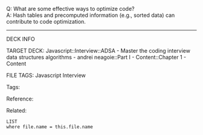 Q: What are some effective ways to optimize code?  
A: Hash tables and precomputed information (e.g., sorted data) can contribute to code optimization.
<!--ID: 1690027055395-->

---

DECK INFO

TARGET DECK: Javascript::Interview::ADSA - Master the coding interview data structures algorithms - andrei neagoie::Part I - Content::Chapter 1 - Content

FILE TAGS: Javascript Interview

Tags:

Reference:

Related:

```dataview
LIST
where file.name = this.file.name
```
